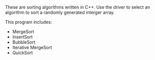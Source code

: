These are sorting algorithms written in C++.  Use the driver to select an algorithm to sort a randomly generated interger array.

This program includes:
- MergeSort
- InsertSort
- BubbleSort
- Iterative MergeSort
- QuickSort
